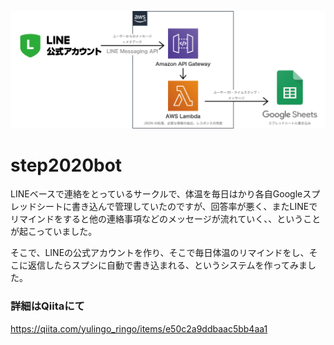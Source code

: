 ![forQiita.png](forQiita.png)

# step2020bot

LINEベースで連絡をとっているサークルで、体温を毎日はかり各自Googleスプレッドシートに書き込んで管理していたのですが、回答率が悪く、またLINEでリマインドをすると他の連絡事項などのメッセージが流れていく、、ということが起こっていました。

そこで、LINEの公式アカウントを作り、そこで毎日体温のリマインドをし、そこに返信したらスプシに自動で書き込まれる、というシステムを作ってみました。

### 詳細はQiitaにて

https://qiita.com/yulingo_ringo/items/e50c2a9ddbaac5bb4aa1
